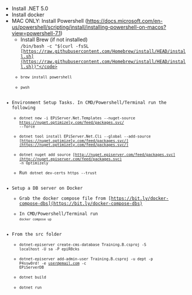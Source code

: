 * Install .NET 5.0
* Install docker
* MAC ONLY: Install Powershell (https://docs.microsoft.com/en-us/powershell/scripting/install/installing-powershell-on-macos?view=powershell-7.1)
    * Install Brew (if not installed) \
<code>/bin/bash -c "$(curl -fsSL [https://raw.githubusercontent.com/Homebrew/install/HEAD/install.sh](https://raw.githubusercontent.com/Homebrew/install/HEAD/install.sh))"</code>
    * <code>brew install powershell</code>
    * <code>pwsh</code>
* Environment Setup Tasks. In CMD/Powershell/Terminal run the following
    * <code>dotnet new -i EPiServer.Net.Templates --nuget-source https://nuget.optimizely.com/feed/packages.svc/ --force</code>
    * <code>dotnet tool install EPiServer.Net.Cli --global --add-source [https://nuget.optimizely.com/feed/packages.svc/](https://nuget.optimizely.com/feed/packages.svc/)</code>
    * <code>dotnet nuget add source [http://nuget.episerver.com/feed/packages.svc](http://nuget.episerver.com/feed/packages.svc) -n Optimizely</code>
    * Run <code>dotnet dev-certs https --trust</code>
* Setup a DB server on Docker
    * Grab the docker compose file from [https://bit.ly/docker-compose-dbs](https://bit.ly/docker-compose-dbs) 
    * In CMD/Powershell/Terminal run <code>`docker compose up`</code>
* From the src folder
    * <code>dotnet-episerver create-cms-database Training.B.csproj -S localhost -U sa -P epiR0cks</code>
    * <code>dotnet-episerver add-admin-user Training.B.csproj -u dept -p P4ssw0rd! -e user@email.com -c EPiServerDB</code>
    * <code>dotnet build</code>
    * <code>dotnet run</code>